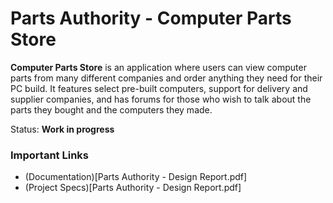 # Parts Authority - Computer Parts Store

**Computer Parts Store** is an application where users can view computer parts from many different companies and order anything they need for their PC build. It features select pre-built computers, support for delivery and supplier companies, and has forums for those who wish to talk about the parts they bought and the computers they made.

Status: **Work in progress**

### Important Links
- (Documentation)[Parts Authority - Design Report.pdf]
- (Project Specs)[Parts Authority - Design Report.pdf]
